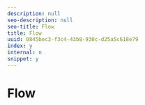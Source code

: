 ```yaml
---
description: null
seo-description: null
seo-title: Flow
title: Flow
uuid: 0845bec3-f3c4-43b8-930c-d25a5c618e79
index: y
internal: n
snippet: y
---
```


# Flow

